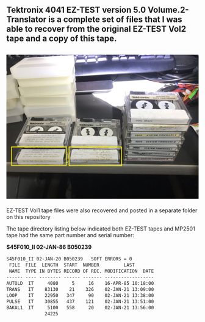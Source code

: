 Tektronix 4041 EZ-TEST version 5.0 Volume.2-Translator is a complete set of files that I was able to recover from the original EZ-TEST Vol2 tape and a copy of this tape.
-------
![EZ-TEST Vol1 tape](./EZ-TEST%20Vol2%20Tapes.jpg)
-------
EZ-TEST Vol1 tape files were also recovered and posted in a separate folder on this repository

The tape directory listing below indicated both EZ-TEST tapes and MP2501 tape had the same part number and serial number:

**S45F010_II  02-JAN-86 B050239** 

```Assembly
S45F010_II 02-JAN-20 B050239   SOFT ERRORS = 0        
 FILE  FILE  LENGTH  START  NUMBER         LAST       
 NAME  TYPE IN BYTES RECORD OF REC. MODIFICATION  DATE
------ ---- -------- ------ ------- ------------------
AUTOLD  IT     4080     5     16    16-APR-85 10:18:00
TRANS   IT    83130    21    326    02-JAN-21 13:09:00
LOOP    IT    22950   347     90    02-JAN-21 13:38:00
PULSE   IT    30855   437    121    02-JAN-21 13:51:00
BAKAL1  IT     5100   558     20    02-JAN-21 13:56:00
              24225                                                             
```

